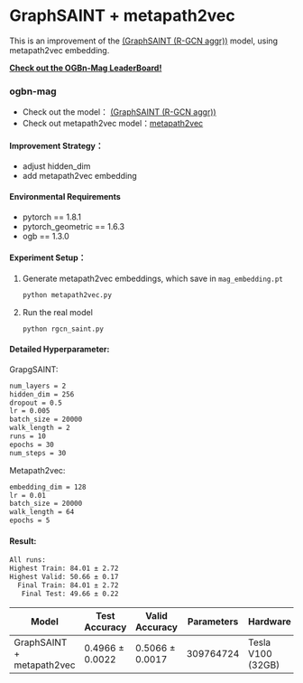 # GraphSAINT + metapath2vec
This is an improvement of the  [(GraphSAINT (R-GCN aggr))](https://github.com/snap-stanford/ogb/blob/master/examples/nodeproppred/mag/graph_saint.py)  model, using metapath2vec embedding. 

[**Check out the OGBn-Mag LeaderBoard!**](https://ogb.stanford.edu/docs/leader_nodeprop/#ogbn-mag)

### ogbn-mag

+ Check out the model： [(GraphSAINT (R-GCN aggr))](https://github.com/snap-stanford/ogb/blob/master/examples/nodeproppred/mag/graph_saint.py)
+ Check out metapath2vec model：[metapath2vec](https://ericdongyx.github.io/papers/KDD17-dong-chawla-swami-metapath2vec.pdf)

#### Improvement Strategy：

+ adjust hidden_dim
+ add metapath2vec embedding

#### Environmental Requirements

+ pytorch == 1.8.1
+ pytorch_geometric == 1.6.3
+ ogb == 1.3.0

#### Experiment Setup：

1. Generate metapath2vec embeddings, which save in `mag_embedding.pt`

   ```bash
   python metapath2vec.py
   ```

2. Run the real model

   ```bash
   python rgcn_saint.py
   ```


#### Detailed Hyperparameter:

GrapgSAINT:

```bash
num_layers = 2
hidden_dim = 256
dropout = 0.5
lr = 0.005
batch_size = 20000
walk_length = 2
runs = 10
epochs = 30
num_steps = 30
```

Metapath2vec:

```bash
embedding_dim = 128
lr = 0.01
batch_size = 20000
walk_length = 64
epochs = 5
```

#### Result:

```bash
All runs:
Highest Train: 84.01 ± 2.72
Highest Valid: 50.66 ± 0.17
  Final Train: 84.01 ± 2.72
   Final Test: 49.66 ± 0.22
```

| Model                     | Test Accuracy   | Valid Accuracy  | Parameters | Hardware          |
| ------------------------- | --------------- | --------------- | ---------- | ----------------- |
| GraphSAINT + metapath2vec | 0.4966 ± 0.0022 | 0.5066 ± 0.0017 | 309764724  | Tesla V100 (32GB) |

